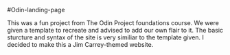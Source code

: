 #Odin-landing-page

This was a fun project from The Odin Project foundations course. We were given a template to recreate and advised to add our own flair to it. The basic sturcture and syntax of the site is very similiar to the template given. I decided to make this a Jim Carrey-themed website.
